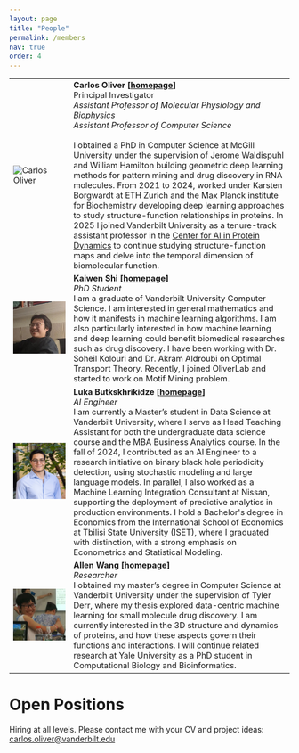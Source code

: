 ```yaml
---
layout: page
title: "People"
permalink: /members
nav: true
order: 4
---
```


<head>
<style>
/* General table styling */
.members-table {
    width: 100%;
    border-collapse: collapse;
    font-size: 11pt;
}

/* Image styling */
.member-img {
    width: 120px; /* Fixed width for consistency */
    height: 120px; /* Fixed height for consistency */
    object-fit: cover; /* Ensures images scale proportionally */
    border: 1px solid #787878; /* Subtle border */
    border-radius: 5px; /* Rounded corners */
}

/* Table cell styling */
td {
    padding: 15px; /* More breathing room */
    vertical-align: top; /* Align text to top */
}

/* Bold names */
b {
    font-size: 12pt;
}

/* Links */
a {
    text-decoration: none;
}

/* Responsive design for mobile */
@media (max-width: 600px) {
    .members-table tr {
        display: block; /* Stack rows vertically */
        margin-bottom: 20px; /* Space between stacked entries */
    }
    .members-table td {
        display: block; /* Stack cells vertically */
        width: 100%; /* Full width on mobile */
        padding: 10px; /* Adjust padding */
    }
    .member-img {
        width: 100px; /* Slightly smaller on mobile */
        height: 100px;
        margin: 0 auto; /* Center image */
        display: block;
    }
}
</style>
</head>

<table class="members-table">
  <tr>
    <td><img src="/assets/me_lowlow.png" class="member-img" alt="Carlos Oliver"></td>
    <td><b>Carlos Oliver [<a href="https://carlosoliver.co" target="_blank">homepage</a>]</b><br>
    Principal Investigator <br>
    <i>Assistant Professor of Molecular Physiology and Biophysics</i><br>
    <i>Assistant Professor of Computer Science</i> <br><br>
    I obtained a PhD in Computer Science at McGill University under the supervision of 
    Jerome Waldispuhl and William Hamilton building geometric deep learning methods for pattern mining
    and drug discovery in RNA molecules. From 2021 to 2024, worked under Karsten Borgwardt at ETH Zurich and the Max Planck institute for Biochemistry developing deep learning approaches to study structure-function relationships in proteins. In 2025 I joined Vanderbilt University as a tenure-track assistant professor in the <a href="https://www.vanderbilt.edu/ai-proteindynamics/">Center for AI in Protein Dynamics</a> to continue studying structure-function maps and delve into the temporal dimension of biomolecular function.
    </td>
  </tr>

 <tr>
    <td><img src="/assets/kaiwen.png" class="member-img" alt="Allen Wang"></td>
    <td><b>Kaiwen Shi [<a href="https://kwfredshi.github.io/" target="_blank">homepage</a>]</b><br>
    <i> PhD Student </i> <br>
    I am a graduate of Vanderbilt University Computer Science. I am interested in general mathematics and how it manifests in machine learning algorithms. I am also particularly interested in how machine learning and deep learning could benefit biomedical researches such as drug discovery. I have been working with Dr. Soheil Kolouri and Dr. Akram Aldroubi on Optimal Transport Theory. Recently, I joined OliverLab and started to work on Motif Mining problem.
    </td>
  </tr>
 <tr>
    <td><img src="/assets/luka.jpg" class="member-img" alt="Allen Wang"></td>
    <td><b>Luka Butkskhrikidze [<a href="https://www.linkedin.com/in/luka-butskhrikidze-4a6bb4200/" target="_blank">homepage</a>]</b><br>
    <i>AI Engineer </i> <br>
    I am currently a Master’s student in Data Science at Vanderbilt University, where I serve as Head Teaching Assistant for both the undergraduate data science course and the MBA Business Analytics course. In the fall of 2024, I contributed as an AI Engineer to a research initiative on binary black hole periodicity detection, using stochastic modeling and large language models. In parallel, I also worked as a Machine Learning Integration Consultant at Nissan, supporting the deployment of predictive analytics in production environments. I hold a Bachelor's degree in Economics from the International School of Economics at Tbilisi State University (ISET), where I graduated with distinction, with a strong emphasis on Econometrics and Statistical Modeling.
    </td>
  </tr>



  <tr>
    <td><img src="/assets/allen.png" class="member-img" alt="Allen Wang"></td>
    <td><b>Allen Wang [<a href="https://xwang112358.github.io/" target="_blank">homepage</a>]</b><br>
    <i>Researcher</i> <br>
    I obtained my master’s degree in Computer Science at Vanderbilt University under the supervision of Tyler Derr, where my thesis explored data-centric machine learning for small molecule drug discovery. I am currently interested in the 3D structure and dynamics of proteins, and how these aspects govern their functions and interactions. I will continue related research at Yale University as a PhD student in Computational Biology and Bioinformatics.
    </td>
  </tr>

</table>

# Open Positions

Hiring at all levels. Please contact me with your CV and project ideas: carlos.oliver@vanderbilt.edu
